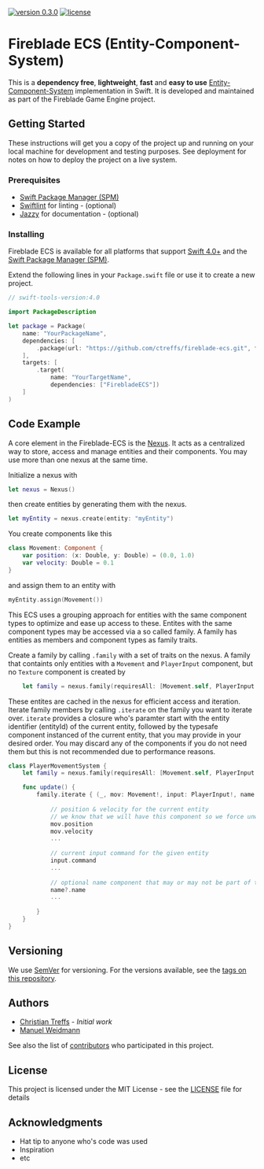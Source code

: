 [![version 0.3.0](https://img.shields.io/badge/version-0.3.0-brightgreen.svg)](releases/tag/v0.3.0)
[![license](https://img.shields.io/github/license/mashape/apistatus.svg)](LICENSE)

# Fireblade ECS (Entity-Component-System)
<!--One Paragraph of project description goes here

A short description of the motivation behind the creation and maintenance of the project. This should explain **why** the project exists.-->

This is a **dependency free**, **lightweight**, **fast** and **easy to use** [Entity-Component-System](https://en.wikipedia.org/wiki/Entity–component–system) implementation in Swift. It is developed and maintained as part of the Fireblade Game Engine project.

## Getting Started

These instructions will get you a copy of the project up and running on your local machine for development and testing purposes. See deployment for notes on how to deploy the project on a live system.

### Prerequisites

* [Swift Package Manager (SPM)](https://github.com/apple/swift-package-manager)
* [Swiftlint](https://github.com/realm/SwiftLint) for linting - (optional)
* [Jazzy](https://github.com/realm/jazzy) for documentation - (optional)

### Installing

Fireblade ECS is available for all platforms that support [Swift 4.0+](https://swift.org/) and the [Swift Package Manager (SPM)](https://github.com/apple/swift-package-manager).

Extend the following lines in your `Package.swift` file or use it to create a new project.

```swift
// swift-tools-version:4.0

import PackageDescription

let package = Package(
    name: "YourPackageName",
    dependencies: [
        .package(url: "https://github.com/ctreffs/fireblade-ecs.git", from: "0.3.0")
    ],
    targets: [
        .target(
            name: "YourTargetName",
            dependencies: ["FirebladeECS"])
    ]
)

```

## Code Example

<!--Show what the library does as concisely as possible, developers should be able to figure out **how** your project solves their problem by looking at the code example. Make sure the API you are showing off is obvious, and that your code is short and concise.-->

A core element in the Fireblade-ECS is the [Nexus](https://en.wiktionary.org/wiki/nexus#Noun). It acts as a centralized way to store, access and manage entities and their components. You may use more than one nexus at the same time.

Initialize a nexus with

```swift
let nexus = Nexus()
```

then create entities by generating them with the nexus.

```swift
let myEntity = nexus.create(entity: "myEntity")
```

You create components like this

```swift
class Movement: Component {
	var position: (x: Double, y: Double) = (0.0, 1.0)
	var velocity: Double = 0.1
}
```
and assign them to an entity with

```swift
myEntity.assign(Movement())
```

This ECS uses a grouping approach for entities with the same component types to optimize and ease up access to these. Entites with the same component types may be accessed via a so called family. A family has entities as members and component types as family traits.

Create a family by calling `.family` with a set of traits on the nexus.
A family that containts only entities with a `Movement` and `PlayerInput` component, but no `Texture` component is created by

```swift
	let family = nexus.family(requiresAll: [Movement.self, PlayerInput.self], excludesAll: [Texture.self])
```

These entites are cached in the nexus for efficient access and iteration.
Iterate family members by calling `.iterate` on the family you want to iterate over.
`iterate` provides a closure who's paramter start with the entity identifier (entityId) of the current entity, followed by the typesafe component instanced of the current entity, that you may provide in your desired order. You may discard any of the components if you do not need them but this is not recommended due to performance reasons.

```swift
class PlayerMovementSystem {
	let family = nexus.family(requiresAll: [Movement.self, PlayerInput.self], excludesAll: [Texture.self], any: [Name.self])

	func update() {
		family.iterate { (_, mov: Movement!, input: PlayerInput!, name: Name?) in
			
			// position & velocity for the current entity
			// we know that we will have this component so we force unwrap the component instance parameter already for easy handling inside the closure
			mov.position
			mov.velocity
			...
			
			// current input command for the given entity
			input.command
			...
			
			// optional name component that may or may not be part of the current entity
			name?.name
			...
			
		}
	}
}
```

<!--## Contributing

Please read [CONTRIBUTING.md](https://gist.github.com/PurpleBooth/b24679402957c63ec426) for details on our code of conduct, and the process for submitting pull requests to us.-->

## Versioning

We use [SemVer](http://semver.org/) for versioning. For the versions available, see the [tags on this repository](tags). 

## Authors

* [Christian Treffs](https://github.com/ctreffs) - *Initial work*
* [Manuel Weidmann](https://github.com/vyo)

See also the list of [contributors](project/contributors) who participated in this project.

## License

This project is licensed under the MIT License - see the [LICENSE](LICENSE) file for details

## Acknowledgments

* Hat tip to anyone who's code was used
* Inspiration
* etc
